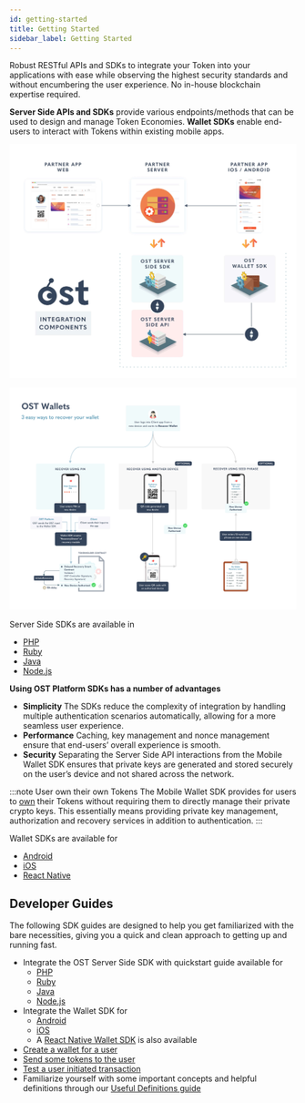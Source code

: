 ```yaml
---
id: getting-started
title: Getting Started
sidebar_label: Getting Started
---
```


Robust RESTful APIs and SDKs to integrate your Token into your applications with ease while observing the highest security standards and without encumbering the user experience. No in-house blockchain expertise required.

**Server Side APIs and SDKs** provide various endpoints/methods that can be used to design and manage Token Economies. **Wallet SDKs** enable end-users to interact with Tokens within existing mobile apps.

![platform-overview](/platform/docs/assets/Platform-Integrations.jpg)

![platform-overview](/platform/docs/assets/ost-wallet-recovery.jpg)

Server Side SDKs are available in 
* [PHP](/platform/docs/sdk/server-side-sdks/php/)
* [Ruby](/platform/docs/sdk/server-side-sdks/ruby/)
* [Java](/platform/docs/sdk/server-side-sdks/java/)
* [Node.js](/platform/docs/sdk/server-side-sdks/nodejs/)

**Using OST Platform SDKs has a number of advantages**
* **Simplicity** The SDKs reduce the complexity of integration by handling multiple authentication scenarios automatically, allowing for a more seamless user experience.
* **Performance** Caching, key management and nonce management ensure that end-users’ overall experience is smooth.
* **Security** Separating the Server Side API interactions from the Mobile Wallet SDK ensures that private keys are generated and stored securely on the user’s device and not shared across the network.

:::note User own their own Tokens
The Mobile Wallet SDK provides for users to <u>own</u> their Tokens without requiring them to directly manage their private crypto keys. This essentially means providing private key management, authorization and recovery services in addition to authentication.
:::
	
Wallet SDKs are available for 
* [Android](https://github.com/ostdotcom/ost-client-android-sdk)
* [iOS](https://github.com/ostdotcom/ost-client-ios-sdk)
* [React Native ](/platform/docs/sdk/mobile-wallet-sdks/react-native/)

## Developer Guides
The following SDK guides are designed to help you get familiarized with the bare necessities, giving you a quick and clean approach to getting up and running fast.

* Integrate the OST Server Side SDK with quickstart guide available for 
    * [PHP](/platform/docs/sdk/server-side-sdks/php/) 
    * [Ruby](/platform/docs/sdk/server-side-sdks/ruby/)
    * [Java](/platform/docs/sdk/server-side-sdks/java/)
    * [Node.js](/platform/docs/sdk/server-side-sdks/nodejs/)
* Integrate the Wallet SDK for 
    * [Android](/platform/docs/sdk/mobile-wallet-sdks/android/)
    * [iOS](/platform/docs/sdk/mobile-wallet-sdks/iOS)
    * A [React Native Wallet SDK](/platform/docs/sdk/mobile-wallet-sdks/react-native/) is also available
* [Create a wallet for a user](/platform/docs/guides/create-user-wallet/)
* [Send some tokens to the user](/platform/docs/guides/execute-transactions/#executing-company-to-user-transactions)
* [Test a user initiated transaction](/platform/docs/guides/execute-transactions/#executing-user-intiated-transactions-in-web)
* Familiarize yourself with some important concepts and helpful definitions through our [Useful Definitions guide](/platform/docs/definitions/)
